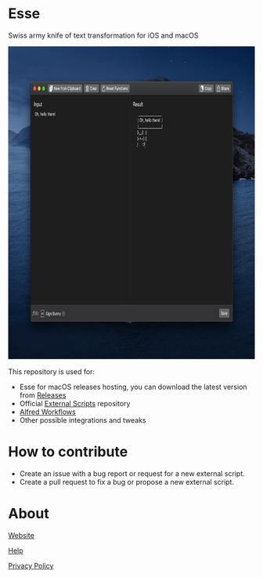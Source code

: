# Esse
Swiss army knife of text transformation for iOS and macOS
<p align="center">
  <img width="800" height="638" src="Esse.png">
</p>

This repository is used for:
* Esse for macOS releases hosting, you can download the latest version from [Releases](https://github.com/amebalabs/Esse/releases)
* Official [External Scripts](/Scripts) repository
* [Alfred Workflows](/Alfred)
* Other possible integrations and tweaks

# How to contribute

* Create an issue with a bug report or request for a new external script.
* Create a pull request to fix a bug or propose a new external script.

# About

[Website](https://esse.ameba.co)

[Help](https://esse.ameba.co/help)

[Privacy Policy](https://esse.ameba.co/privacypolicy/)
